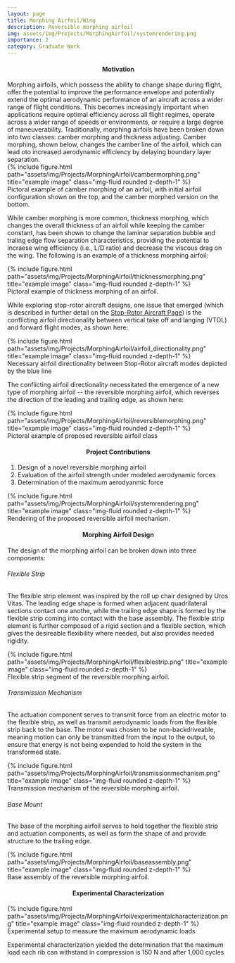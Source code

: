 ```yaml
---
layout: page
title: Morphing Airfoil/Wing
description: Reversible morphing airfoil
img: assets/img/Projects/MorphingAirfoil/systemrendering.png
importance: 2
category: Graduate Work
---
```


<h4 id="overview" style="text-align: center;">Motivation</h4>
Morphing airfoils, which possess the ability to change shape during flight, offer the potential to improve the performance envelope and potentially extend the optimal aerodynamic performance of an aircraft across a wider range of flight conditions. This becomes increasingly important when applications require optimal efficiency across all flight regimes, operate across a wider range of speeds or environments, or require a large degree of maneuverability. Traditionally, morphing airfoils have been broken down into two classes: camber morphing and thickness adjusting. Camber morphing, shown below, changes the camber line of the airfoil, which can lead oto increased aerodynamic efficiency by delaying boundary layer separation. 

<div class="d-flex justify-content-center">
    <div class="col-sm-7 mt-7 mt-md-0">
        {% include figure.html path="assets/img/Projects/MorphingAirfoil/cambermorphing.png" title="example image" class="img-fluid rounded z-depth-1" %}
    </div>
</div>
<div class="caption">
    Pictoral example of camber morphing of an airfoil, with initial airfoil configuration shown on the top, and the camber morphed version on the bottom. 
</div>

While camber morphing is more common, thickness morphing, which changes the overall thickness of an airfoil while keeping the camber constant, has been shown to change the laminar separation bubble and traling edge flow separation characteristics, providing the potential to incraese wing efficiency (i.e., L/D ratio) and decrease the viscous drag on the wing. The following is an example of a thickness morphing airfoil:

<div class="d-flex justify-content-center">
    <div class="col-sm-7 mt-7 mt-md-0">
        {% include figure.html path="assets/img/Projects/MorphingAirfoil/thicknessmorphing.png" title="example image" class="img-fluid rounded z-depth-1" %}
    </div>
</div>
<div class="caption">
    Pictoral example of thickness morphing of an airfoil. 
</div>

While exploring stop-rotor aircraft designs, one issue that emerged (which is described in further detail on the [Stop-Rotor Aircraft Page]()) is the conflicting airfoil directionality between vertical take off and langing (VTOL) and forward flight modes, as shown here:

<div class="d-flex justify-content-center">
    <div class="col-sm-7 mt-7 mt-md-0">
        {% include figure.html path="assets/img/Projects/MorphingAirfoil/airfoil_directionality.png" title="example image" class="img-fluid rounded z-depth-1" %}
    </div>
</div>
<div class="caption">
    Necessary airfoil directionality between Stop-Rotor aircraft modes depicted by the blue line 
</div>

The conflicting airfoil directionality necessitated the emergence of a new type of morphing airfoil -- the reversible morphing airfoil, which reverses the direction of the leading and trailing edge, as shown here:

<div class="d-flex justify-content-center">
    <div class="col-sm-7 mt-7 mt-md-0">
        {% include figure.html path="assets/img/Projects/MorphingAirfoil/reversiblemorphing.png" title="example image" class="img-fluid rounded z-depth-1" %}
    </div>
</div>
<div class="caption">
    Pictoral example of proposed reversible airfoil class
</div>

<h4 id="contributions" style="text-align: center;">Project Contributions</h4>

1. Design of a novel reversible morphing airfoil
2. Evaluation of the airfoil strength under modeled aerodynamic forces
3. Determination of the maximum aerodyanmic force

<div class="d-flex justify-content-center">
    <div class="col-sm-7 mt-7 mt-md-0">
        {% include figure.html path="assets/img/Projects/MorphingAirfoil/systemrendering.png" title="example image" class="img-fluid rounded z-depth-1" %}
    </div>
</div>
<div class="caption">
    Rendering of the proposed reversible airfoil mechanism. 
</div>

<h4 id="overview" style="text-align: center;">Morphing Airfoil Design</h4>

The design of the morphing airfoil can be broken down into three components:

###### Flexible Strip
The flexible strip element was inspired by the roll up chair designed by Uros Vitas. The leading edge shape is formed when adjacent quadrilateral sections contact one anothe, while the trailing edge shape is formed by the flexible strip coming into contact with the base assembly. The flexible strip element is further composed of a rigid section and a flexible section, which gives the desireable flexibility where needed, but also provides needed rigidity. 

<div class="d-flex justify-content-center">
    <div class="col-sm mt-7 mt-md-0">
        {% include figure.html path="assets/img/Projects/MorphingAirfoil/flexiblestrip.png" title="example image" class="img-fluid rounded z-depth-1" %}
    </div>
</div>
<div class="caption">
    Flexible strip segment of the reversible morphing airfoil. 
</div>

###### Transmission Mechanism
The actuation component serves to transmit force from an electric motor to the flexible strip, as well as transmit aerodynamic loads from the flexible strip back to the base. The motor was chosen to be non-backdriveable, meaning motion can only be transmitted from the input to the output, to ensure that energy is not being expended to hold the system in the transformed state. 

<div class="d-flex justify-content-center">
    <div class="col-sm-6 mt-7 mt-md-0">
        {% include figure.html path="assets/img/Projects/MorphingAirfoil/transmissionmechanism.png" title="example image" class="img-fluid rounded z-depth-1" %}
    </div>
</div>
<div class="caption">
    Transmission mechanism of the reversible morphing airfoil. 
</div>

###### Base Mount
The base of the morphing airfoil serves to hold together the flexible strip and actuation components, as well as form the shape of and provide structure to the trailing edge. 

<div class="d-flex justify-content-center">
    <div class="col-sm mt-7 mt-md-0">
        {% include figure.html path="assets/img/Projects/MorphingAirfoil/baseassembly.png" title="example image" class="img-fluid rounded z-depth-1" %}
    </div>
</div>
<div class="caption">
   Base assembly of the reversible morphing airfoil. 
</div>

<h4 id="moi" style="text-align: center;">Experimental Characterization</h4>

<div class="d-flex justify-content-center">
    <div class="col-sm mt-7 mt-md-0">
        {% include figure.html path="assets/img/Projects/MorphingAirfoil/experimentalcharacterization.png" title="example image" class="img-fluid rounded z-depth-1" %}
    </div>
</div>
<div class="caption">
   Experimental setup to measure the maximum aerodynamic loads 
</div>

Experimental characterization yielded the determination that the maximum load each rib can withstand in compression is 150 N and after 1,000 cycles 